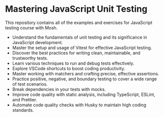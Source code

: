 # Mastering JavaScript Unit Testing

This repository contains all of the examples and exercises for JavaScript testing course with Mosh.

- Understand the fundamentals of unit testing and its significance in JavaScript development.
- Master the setup and usage of Vitest for effective JavaScript testing.
- Discover the best practices for writing clean, maintainable, and trustworthy tests.
- Learn various techniques to run and debug tests effectively.
- Explore VSCode shortcuts to boost coding productivity.
- Master working with matchers and crafting precise, effective assertions.
- Practice positive, negative, and boundary testing to cover a wide range of test scenarios.
- Break dependencies in your tests with mocks.
- Improve code quality with static analysis, including TypeScript, ESLint, and Prettier.
- Automate code quality checks with Husky to maintain high coding standards.
